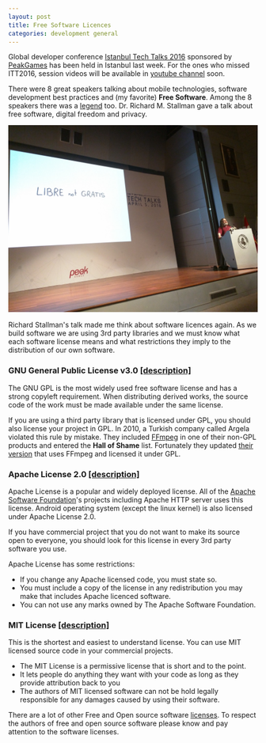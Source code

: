 ```yaml
---
layout: post
title: Free Software Licences
categories: development general
---
```

Global developer conference [Istanbul Tech Talks 2016](/development/technology/turkce/2016/04/02/istanbul-tech-talks.html) sponsored by [PeakGames](http://www.peakgames.net) has been held in Istanbul last week. For the ones who missed ITT2016, session videos will be available in [youtube channel](https://www.youtube.com/channel/UCzdCHjiDfrrol0QrnUY6DhQ) soon.

There were 8 great speakers talking about mobile technologies, software development best practices and (my favorite) **Free Software**. Among the 8 speakers there was a [legend](https://stallman.org/) too. Dr. Richard M. Stallman gave a talk about free software, digital freedom and privacy.

![Dr. Richard M. Stallman](/assets/freesoftware/RMS_ITT2016.jpg)

Richard Stallman's talk made me think about software licences again. As we build software we are using 3rd party libraries and we must know what each software license means and what restrictions they imply to the distribution of our own software. 

### GNU General Public License v3.0 [[description]](http://choosealicense.com/licenses/gpl-3.0/) 

The GNU GPL is the most widely used free software license and has a strong copyleft requirement. When distributing derived works, the source code of the work must be made available under the same license. 

If you are using a third party library that is licensed under GPL, you should also license your project in GPL. In 2010, a Turkish company called Argela violated this rule by mistake. They included [FFmpeg](http://ffmpeg.org/) in one of their non-GPL products and entered the **Hall of Shame** list. Fortunately they updated [their version](http://labs.argela.com.tr/wirofon/) that uses FFmpeg and licensed it under GPL.

### Apache License 2.0 [[description]](http://choosealicense.com/licenses/apache-2.0/)

Apache License is a popular and widely deployed license. All of the [Apache Software Foundation](http://www.apache.org/)'s projects including Apache HTTP server uses this license. Android operating system (except the linux kernel) is also licensed under Apache License 2.0.

If you have commercial project that you do not want to make its source open to everyone, you should look for this license in every 3rd party software you use.

Apache License has some restrictions:

* If you change any Apache licensed code, you must state so.
* You must include a copy of the license in any redistribution you may make that includes Apache licenced software.
* You can not use any marks owned by The Apache Software Foundation.

### MIT License [[description]](http://choosealicense.com/licenses/mit/)

This is the shortest and easiest to understand license. You can use MIT licensed source code in your commercial projects.

* The MIT License is a permissive license that is short and to the point. 
* It lets people do anything they want with your code as long as they provide attribution back to you
* The authors of MIT licensed software can not be hold legally responsible for any damages caused by using their software.

There are a lot of other Free and Open source software [licenses](https://en.wikipedia.org/wiki/Comparison_of_free_and_open-source_software_licenses). To respect the authors of free and open source software please know and pay attention to the software licenses.